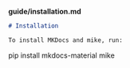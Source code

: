 **guide/installation.md**
```md
# Installation

To install MKDocs and mike, run:

```
pip install mkdocs-material mike
```
```
